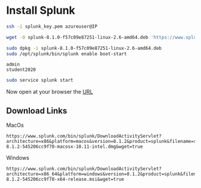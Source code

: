# Install Splunk

```sh
ssh -i splunk_key.pem azureuser@IP
```

```sh
wget -O splunk-8.1.0-f57c09e87251-linux-2.6-amd64.deb 'https://www.splunk.com/bin/splunk/DownloadActivityServlet?architecture=x86_64&platform=linux&version=8.1.0&product=splunk&filename=splunk-8.1.0-f57c09e87251-linux-2.6-amd64.deb&wget=true'
```

```sh
sudo dpkg -i splunk-8.1.0-f57c09e87251-linux-2.6-amd64.deb
sudo /opt/splunk/bin/splunk enable boot-start
```

```text
admin
student2020
```

```sh
sudo service splunk start
```

Now open at your browser the [URL](http://localhost:8000)

## Download Links

MacOs

```url
https://www.splunk.com/bin/splunk/DownloadActivityServlet?architecture=x86&platform=macos&version=8.1.2&product=splunk&filename=splunk-8.1.2-545206cc9f70-macosx-10.11-intel.dmg&wget=true
```

Windows

```url
https://www.splunk.com/bin/splunk/DownloadActivityServlet?architecture=x86_64&platform=windows&version=8.1.2&product=splunk&filename=splunk-8.1.2-545206cc9f70-x64-release.msi&wget=true
```
